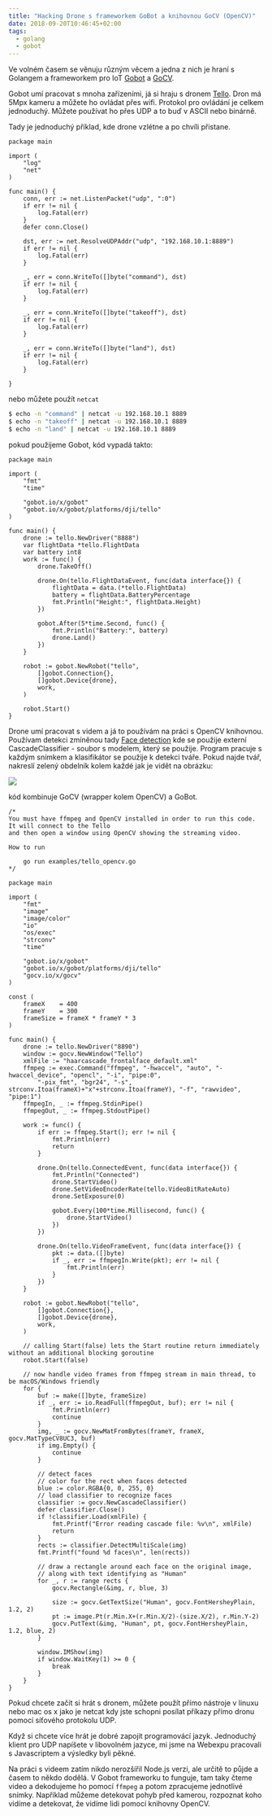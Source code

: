 ```yaml
---
title: "Hacking Drone s frameworkem GoBot a knihovnou GoCV (OpenCV)"
date: 2018-09-20T10:46:45+02:00
tags:
  - golang
  - gobot
---
```


Ve volném časem se věnuju různým věcem a jedna z nich je hraní s Golangem a frameworkem pro IoT [Gobot](https://gobot.io) a [GoCV](https://gocv.io/).
<!--more-->
Gobot umí pracovat s mnoha zařízeními, já si hraju s dronem [Tello](https://store.dji.com/product/tello). Dron má 5Mpx kameru a můžete ho ovládat přes wifi. Protokol pro ovládání je celkem jednoduchý. Můžete používat ho přes UDP a to buď v ASCII nebo binárně.

Tady je jednoduchý příklad, kde drone vzlétne a po chvíli přistane.

```golang
package main

import (
	"log"
	"net"
)

func main() {
	conn, err := net.ListenPacket("udp", ":0")
	if err != nil {
		log.Fatal(err)
	}
	defer conn.Close()

	dst, err := net.ResolveUDPAddr("udp", "192.168.10.1:8889")
	if err != nil {
		log.Fatal(err)
	}

	_, err = conn.WriteTo([]byte("command"), dst)
	if err != nil {
		log.Fatal(err)
	}

	_, err = conn.WriteTo([]byte("takeoff"), dst)
	if err != nil {
		log.Fatal(err)
	}

	_, err = conn.WriteTo([]byte("land"), dst)
	if err != nil {
		log.Fatal(err)
	}

}
```

nebo můžete použít `netcat`

```bash
$ echo -n "command" | netcat -u 192.168.10.1 8889
$ echo -n "takeoff" | netcat -u 192.168.10.1 8889
$ echo -n "land" | netcat -u 192.168.10.1 8889
```

pokud použijeme Gobot, kód vypadá takto:

```golang
package main

import (
	"fmt"
	"time"

	"gobot.io/x/gobot"
	"gobot.io/x/gobot/platforms/dji/tello"
)

func main() {
	drone := tello.NewDriver("8888")
	var flightData *tello.FlightData
	var battery int8
	work := func() {
		drone.TakeOff()

		drone.On(tello.FlightDataEvent, func(data interface{}) {
			flightData = data.(*tello.FlightData)
			battery = flightData.BatteryPercentage
			fmt.Println("Height:", flightData.Height)
		})

		gobot.After(5*time.Second, func() {
			fmt.Println("Battery:", battery)
			drone.Land()
		})
	}

	robot := gobot.NewRobot("tello",
		[]gobot.Connection{},
		[]gobot.Device{drone},
		work,
	)

	robot.Start()
}
```

Drone umí pracovat s videm a já to používám na práci s OpenCV knihovnou. Používam detekci zmíněnou tady [Face detection](https://gocv.io/writing-code/face-detect/) kde se použije externí CascadeClassifier - soubor s modelem, který se použije. Program pracuje s každým snímkem a klasifikátor se použije k detekci tváře. Pokud najde tvář, nakreslí zelený obdelník kolem každé jak je vidět na obrázku:

![](https://raw.githubusercontent.com/hybridgroup/gocv/master/images/face-detect.jpg)

kód kombinuje GoCV (wrapper kolem OpenCV) a GoBot.

```golang
/*
You must have ffmpeg and OpenCV installed in order to run this code. It will connect to the Tello
and then open a window using OpenCV showing the streaming video.

How to run

	go run examples/tello_opencv.go
*/

package main

import (
	"fmt"
	"image"
	"image/color"
	"io"
	"os/exec"
	"strconv"
	"time"

	"gobot.io/x/gobot"
	"gobot.io/x/gobot/platforms/dji/tello"
	"gocv.io/x/gocv"
)

const (
	frameX    = 400
	frameY    = 300
	frameSize = frameX * frameY * 3
)

func main() {
	drone := tello.NewDriver("8890")
	window := gocv.NewWindow("Tello")
	xmlFile := "haarcascade_frontalface_default.xml"
	ffmpeg := exec.Command("ffmpeg", "-hwaccel", "auto", "-hwaccel_device", "opencl", "-i", "pipe:0",
		"-pix_fmt", "bgr24", "-s", strconv.Itoa(frameX)+"x"+strconv.Itoa(frameY), "-f", "rawvideo", "pipe:1")
	ffmpegIn, _ := ffmpeg.StdinPipe()
	ffmpegOut, _ := ffmpeg.StdoutPipe()

	work := func() {
		if err := ffmpeg.Start(); err != nil {
			fmt.Println(err)
			return
		}

		drone.On(tello.ConnectedEvent, func(data interface{}) {
			fmt.Println("Connected")
			drone.StartVideo()
			drone.SetVideoEncoderRate(tello.VideoBitRateAuto)
			drone.SetExposure(0)

			gobot.Every(100*time.Millisecond, func() {
				drone.StartVideo()
			})
		})

		drone.On(tello.VideoFrameEvent, func(data interface{}) {
			pkt := data.([]byte)
			if _, err := ffmpegIn.Write(pkt); err != nil {
				fmt.Println(err)
			}
		})
	}

	robot := gobot.NewRobot("tello",
		[]gobot.Connection{},
		[]gobot.Device{drone},
		work,
	)

	// calling Start(false) lets the Start routine return immediately without an additional blocking goroutine
	robot.Start(false)

	// now handle video frames from ffmpeg stream in main thread, to be macOS/Windows friendly
	for {
		buf := make([]byte, frameSize)
		if _, err := io.ReadFull(ffmpegOut, buf); err != nil {
			fmt.Println(err)
			continue
		}
		img, _ := gocv.NewMatFromBytes(frameY, frameX, gocv.MatTypeCV8UC3, buf)
		if img.Empty() {
			continue
		}

		// detect faces
		// color for the rect when faces detected
		blue := color.RGBA{0, 0, 255, 0}
		// load classifier to recognize faces
		classifier := gocv.NewCascadeClassifier()
		defer classifier.Close()
		if !classifier.Load(xmlFile) {
			fmt.Printf("Error reading cascade file: %v\n", xmlFile)
			return
		}
		rects := classifier.DetectMultiScale(img)
		fmt.Printf("found %d faces\n", len(rects))

		// draw a rectangle around each face on the original image,
		// along with text identifying as "Human"
		for _, r := range rects {
			gocv.Rectangle(&img, r, blue, 3)

			size := gocv.GetTextSize("Human", gocv.FontHersheyPlain, 1.2, 2)
			pt := image.Pt(r.Min.X+(r.Min.X/2)-(size.X/2), r.Min.Y-2)
			gocv.PutText(&img, "Human", pt, gocv.FontHersheyPlain, 1.2, blue, 2)
		}

		window.IMShow(img)
		if window.WaitKey(1) >= 0 {
			break
		}
	}
}
```

Pokud chcete začít si hrát s dronem, můžete použít přímo nástroje v linuxu nebo mac os x jako je netcat kdy jste schopni posílat příkazy přímo dronu pomocí síťového protokolu UDP.

Když si chcete více hrát je dobré zapojit programovácí jazyk. Jednoduchý klient pro UDP napíšete v libovolném jazyce, mi jsme na Webexpu pracovali s Javascriptem a výsledky byli pěkné.

Na práci s videem zatím nikdo nerozšířil Node.js verzi, ale určitě to půjde a časem to někdo dodělá. V Gobot frameworku to funguje, tam taky čteme video a dekodujeme ho pomocí `ffmpeg` a potom zpracujeme jednotlivé snímky. Například můžeme detekovat pohyb před kamerou, rozpoznat koho vidíme a detekovat, že vidíme lidi pomocí knihovny OpenCV.

